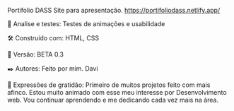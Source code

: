 Portifolio DASS
Site para apresentação.
https://portifoliodass.netlify.app/

🔩 Analise e testes:
Testes de animações e usabilidade


🛠️ Construído com:
HTML, CSS

📌 Versão:
BETA 0.3

✒️ Autores:
Feito por mim. Davi


🎁 Expressões de gratidão:
 Primeiro de muitos projetos feito com mais afinco.
Estou muito animado com esse meu interesse por Desenvolvimento web.
Vou continuar aprendendo e me dedicando cada vez mais na área.
